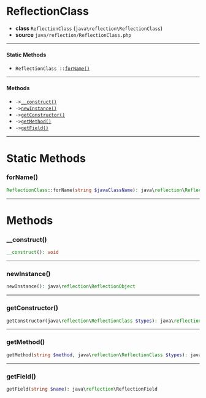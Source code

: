 # ReflectionClass

- **class** `ReflectionClass` (`java\reflection\ReflectionClass`)
- **source** `java/reflection/ReflectionClass.php`

---

#### Static Methods

- `ReflectionClass ::`[`forName()`](#method-forname)

---

#### Methods

- `->`[`__construct()`](#method-__construct)
- `->`[`newInstance()`](#method-newinstance)
- `->`[`getConstructor()`](#method-getconstructor)
- `->`[`getMethod()`](#method-getmethod)
- `->`[`getField()`](#method-getfield)

---
# Static Methods

<a name="method-forname"></a>

### forName()
```php
ReflectionClass::forName(string $javaClassName): java\reflection\ReflectionClass
```

---
# Methods

<a name="method-__construct"></a>

### __construct()
```php
__construct(): void
```

---

<a name="method-newinstance"></a>

### newInstance()
```php
newInstance(): java\reflection\ReflectionObject
```

---

<a name="method-getconstructor"></a>

### getConstructor()
```php
getConstructor(java\reflection\ReflectionClass $types): java\reflection\ReflectionConstructor
```

---

<a name="method-getmethod"></a>

### getMethod()
```php
getMethod(string $method, java\reflection\ReflectionClass $types): java\reflection\ReflectionMethod
```

---

<a name="method-getfield"></a>

### getField()
```php
getField(string $name): java\reflection\ReflectionField
```